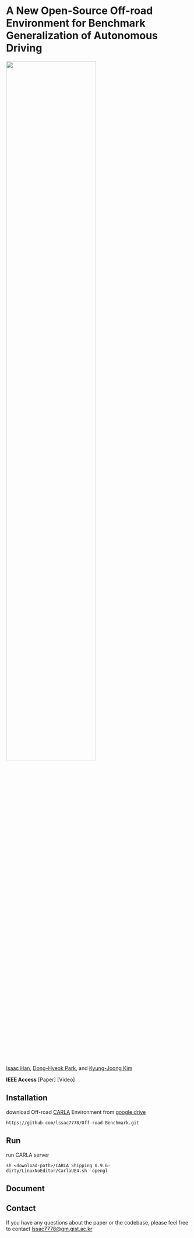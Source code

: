 # A New Open-Source Off-road Environment for Benchmark Generalization of Autonomous Driving

<img src = "https://user-images.githubusercontent.com/31644153/134851472-477c60e0-f1f7-4c16-8faf-efb1197ede1d.png" width="70%" height="70%">

[Isaac Han](https://github.com/lssac7778), [Dong-Hyeok Park](https://github.com/bhappy10), and [Kyung-Joong Kim](https://cilab.gist.ac.kr/hp/current-member/)

**IEEE Access** \[Paper\] \[Video\]

## Installation

download Off-road [CARLA](https://github.com/carla-simulator/carla) Environment from [google drive](https://drive.google.com/file/d/1VqWp9lU5ysT1Pf9Z8Gm_y0rikp2vkgXO/view?usp=sharing)
```
https://github.com/lssac7778/Off-road-Benchmark.git
```


## Run
run CARLA server
```
sh <download-path>/CARLA_Shipping_0.9.6-dirty/LinuxNoEditor/CarlaUE4.sh -opengl
```

## Document

## Contact
If you have any questions about the paper or the codebase, please feel free to contact lssac7778@gm.gist.ac.kr
